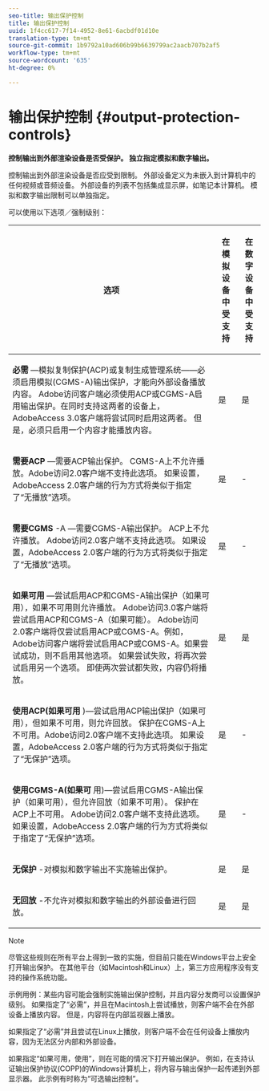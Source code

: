 ```yaml
---
seo-title: 输出保护控制
title: 输出保护控制
uuid: 1f4cc617-7f14-4952-8e61-6acbdf01d10e
translation-type: tm+mt
source-git-commit: 1b9792a10ad606b99b6639799ac2aacb707b2af5
workflow-type: tm+mt
source-wordcount: '635'
ht-degree: 0%

---
```



# 输出保护控制 {#output-protection-controls}

**控制输出到外部渲染设备是否受保护。 独立指定模拟和数字输出。**

控制输出到外部渲染设备是否应受到限制。 外部设备定义为未嵌入到计算机中的任何视频或音频设备。 外部设备的列表不包括集成显示屏，如笔记本计算机。 模拟和数字输出限制可以单独指定。

可以使用以下选项／强制级别：

<table frame="all" colsep="0" rowsep="1" id="adobetable_fvw_5fx_n4"> 
 <thead class="- topic/thead "> 
  <tr rowsep="1" class="- topic/row "> 
   <th colname="1" class="- topic/entry entry"> <p class="- topic/p ">选项 </p> </th> 
   <th colname="2" class="- topic/entry entry"> <p class="- topic/p ">在模拟设备中受支持 </p> </th> 
   <th colname="3" class="- topic/entry entry"> <p class="- topic/p ">在数字设备中受支持 </p> </th> 
  </tr> 
 </thead>
 <tbody class="- topic/tbody "> 
  <tr rowsep="1" class="- topic/row "> 
   <td colname="1" class="- topic/entry "> <p class="- topic/p "><b class="+ topic/ph hi-d/b ">必需</b> —模拟复制保护(ACP)或复制生成管理系统——必须启用模拟(CGMS-A)输出保护，才能向外部设备播放内容。 Adobe访问客户端必须使用ACP或CGMS-A启用输出保护。在同时支持这两者的设备上，AdobeAccess 3.0客户端将尝试同时启用这两者。 但是，必须只启用一个内容才能播放内容。 </p> </td> 
   <td colname="2" class="- topic/entry "> <p class="- topic/p ">是 </p> </td> 
   <td colname="3" class="- topic/entry "> <p class="- topic/p ">是 </p> </td> 
  </tr> 
  <tr rowsep="1" class="- topic/row "> 
   <td colname="1" class="- topic/entry "> <p class="- topic/p "><b class="+ topic/ph hi-d/b ">需要ACP</b> —需要ACP输出保护。 CGMS-A上不允许播放。Adobe访问2.0客户端不支持此选项。 如果设置，AdobeAccess 2.0客户端的行为方式将类似于指定了“无播放”选项。 </p> </td> 
   <td colname="2" class="- topic/entry "> <p class="- topic/p ">是 </p> </td> 
   <td colname="3" class="- topic/entry "> <p class="- topic/p ">- </p> </td> 
  </tr> 
  <tr rowsep="1" class="- topic/row "> 
   <td colname="1" class="- topic/entry "> <p class="- topic/p "><b class="+ topic/ph hi-d/b ">需要CGMS</b> -A —需要CGMS-A输出保护。 ACP上不允许播放。 Adobe访问2.0客户端不支持此选项。 如果设置，AdobeAccess 2.0客户端的行为方式将类似于指定了“无播放”选项。 </p> </td> 
   <td colname="2" class="- topic/entry "> <p class="- topic/p ">是 </p> </td> 
   <td colname="3" class="- topic/entry "> <p class="- topic/p ">- </p> </td> 
  </tr> 
  <tr rowsep="1" class="- topic/row "> 
   <td colname="1" class="- topic/entry "> <p class="- topic/p "><b class="+ topic/ph hi-d/b ">如果可用</b> —尝试启用ACP和CGMS-A输出保护（如果可用），如果不可用则允许播放。 Adobe访问3.0客户端将尝试启用ACP和CGMS-A（如果可能）。 Adobe访问2.0客户端将仅尝试启用ACP或CGMS-A。例如，Adobe访问客户端将尝试启用ACP或CGMS-A。如果尝试成功，则不启用其他选项。 如果尝试失败，将再次尝试启用另一个选项。 即使两次尝试都失败，内容仍将播放。 </p> </td> 
   <td colname="2" class="- topic/entry "> <p class="- topic/p ">是 </p> </td> 
   <td colname="3" class="- topic/entry "> <p class="- topic/p ">是 </p> </td> 
  </tr> 
  <tr rowsep="1" class="- topic/row "> 
   <td colname="1" class="- topic/entry "> <p class="- topic/p "><b class="+ topic/ph hi-d/b ">使用ACP(如果可用</b> )—尝试启用ACP输出保护（如果可用），但如果不可用，则允许回放。 保护在CGMS-A上不可用。Adobe访问2.0客户端不支持此选项。 如果设置，AdobeAccess 2.0客户端的行为方式将类似于指定了“无保护”选项。 </p> </td> 
   <td colname="2" class="- topic/entry "> <p class="- topic/p ">是 </p> </td> 
   <td colname="3" class="- topic/entry "> <p class="- topic/p ">- </p> </td> 
  </tr> 
  <tr rowsep="1" class="- topic/row "> 
   <td colname="1" class="- topic/entry "> <p class="- topic/p "><b class="+ topic/ph hi-d/b ">使用CGMS-A(如果可 </b>用)—尝试启用CGMS-A输出保护（如果可用），但允许回放（如果不可用）。 保护在ACP上不可用。 Adobe访问2.0客户端不支持此选项。 如果设置，AdobeAccess 2.0客户端的行为方式将类似于指定了“无保护”选项。 </p> </td> 
   <td colname="2" class="- topic/entry "> <p class="- topic/p ">是 </p> </td> 
   <td colname="3" class="- topic/entry "> <p class="- topic/p ">- </p> </td> 
  </tr> 
  <tr rowsep="1" class="- topic/row "> 
   <td colname="1" class="- topic/entry "> <p class="- topic/p "><b class="+ topic/ph hi-d/b ">无保护</b> -对模拟和数字输出不实施输出保护。 </p> </td> 
   <td colname="2" class="- topic/entry "> <p class="- topic/p ">是 </p> </td> 
   <td colname="3" class="- topic/entry "> <p class="- topic/p ">是 </p> </td> 
  </tr> 
  <tr rowsep="0" class="- topic/row "> 
   <td colname="1" class="- topic/entry "> <p class="- topic/p "><b class="+ topic/ph hi-d/b ">无回放</b> -不允许对模拟和数字输出的外部设备进行回放。 </p> </td> 
   <td colname="2" class="- topic/entry "> <p class="- topic/p ">是 </p> </td> 
   <td colname="3" class="- topic/entry "> <p class="- topic/p ">是 </p> </td> 
  </tr> 
 </tbody> 
</table>

>[!NOTE]
>
>尽管这些规则在所有平台上得到一致的实施，但目前只能在Windows平台上安全打开输出保护。 在其他平台（如Macintosh和Linux）上，第三方应用程序没有支持的操作系统功能。

示例用例：某些内容可能会强制实施输出保护控制，并且内容分发商可以设置保护级别。 如果指定了“必需”，并且在Macintosh上尝试播放，则客户端不会在外部设备上播放内容。 但是，内容将在内部监视器上播放。

如果指定了“必需”并且尝试在Linux上播放，则客户端不会在任何设备上播放内容，因为无法区分内部和外部设备。

如果指定“如果可用，使用”，则在可能的情况下打开输出保护。 例如，在支持认证输出保护协议(COPP)的Windows计算机上，将内容与输出保护一起传递到外部显示器。 此示例有时称为“可选输出控制”。

